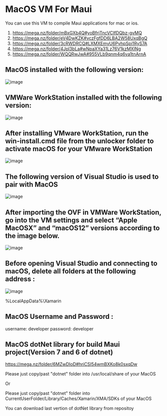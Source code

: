 # MacOS VM For Maui
You can use this VM to compile Maui applications for mac or ios.

1. https://mega.nz/folder/mBxGXb4Q#yoBfrjTncVCIfDQbz-gvMQ
2. https://mega.nz/folder/eV4DwKZK#vczFgfDD6LBA2W58UxqBgQ
3. https://mega.nz/folder/3cRWDRCQ#LXMXEmyU6PyhpSpi1RyS7A
4. https://mega.nz/folder/4Jpl3bLa#wNpaXYa31Lz76V1kzMXINg
5. https://mega.nz/folder/WQQRwJwA#955VLb9qnm4q6va1tnArnA

## MacOS installed with the following version:
![image](https://user-images.githubusercontent.com/9571002/211018450-4197456b-0843-4fed-9845-722108598666.png)
## VMWare WorkStation installed with the following version:
![image](https://user-images.githubusercontent.com/9571002/211021076-698c7c39-daf8-408b-aa56-d0b2d73247f4.png)
## After installing VMware WorkStation, run the win-install.cmd file from the unlocker folder to activate macOS for your VMware WorkStation
![image](https://user-images.githubusercontent.com/9571002/211018564-668c0fcb-f63d-4e78-8f11-25da15baeb3d.png)

## The following version of Visual Studio is used to pair with MacOS
![image](https://user-images.githubusercontent.com/9571002/211018597-aef2016a-fef3-4008-bd48-80363f544454.png)
## After importing the OVF in VMWare WorkStation, go into the VM settings and select “Apple MacOSX” and “macOS12” versions according to the image below.
![image](https://user-images.githubusercontent.com/9571002/211018619-c867d9f8-0a8f-416b-bf99-fb25a6b849af.png)
## Before opening Visual Studio and connecting to macOS, delete all folders at the following address :

![image](https://user-images.githubusercontent.com/9571002/211018673-56458ed4-e7a5-4073-b913-2241501e1d67.png)

%LocalAppData%\Xamarin

## MacOS Username and Password :
username: developer
password: developer

## MacOS dotNet library for build Maui project(Version 7 and 6 of dotnet)
https://mega.nz/folder/6MZwDIoD#hriCSI54wmBXKo8k0sxqDw

Please just copy/past "dotnet" folder into /usr/local/share of your MacOS

Or

Please just copy/past "dotnet" folder into CurrentUserFolder/Library/Caches/Xamarin/XMA/SDKs of your MacOS

You can download last vertion of dotNet library from repositoy